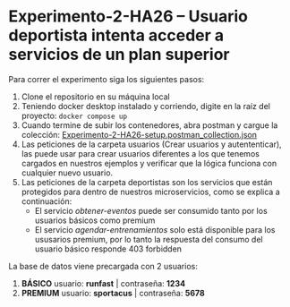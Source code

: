# Experimento-2-HA26 – Usuario deportista intenta acceder a servicios de un plan superior

Para correr el experimento siga los siguientes pasos:
1. Clone el repositorio en su máquina local
2. Teniendo docker desktop instalado y corriendo, digite en la raíz del proyecto: `docker compose up`
3. Cuando termine de subir los contenedores, abra postman y cargue la colección: [Experimento-2-HA26-setup.postman_collection.json](https://github.com/camilo-barreto-MISO/Experimento-2-HA26/blob/main/Experimento-2-HA26-setup.postman_collection.json)
4. Las peticiones de la carpeta usuarios (Crear usuarios y autententicar), las puede usar para crear usuarios diferentes a los que tenemos cargados en nuestros ejemplos y verificar que la lógica funciona con cualquier nuevo usuario.
5. Las peticiones de la carpeta deportistas son los servicios que están protegidos para dentro de nuestros microservicios, como se explica a continuación:
   - El servicio *obtener-eventos* puede ser consumido tanto por los usuarios básicos como premium
   - El servicio *agendar-entrenamientos* solo está disponible para los ususarios premium, por lo tanto la respuesta del consumo del usuario básico responde 403 forbidden
  
La base de datos viene precargada con 2 usuarios:
1. **BÁSICO** usuario: **runfast** | contraseña: **1234**
2. **PREMIUM** usuario: **sportacus** | contraseña: **5678**
